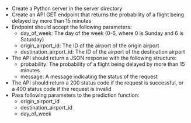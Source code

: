- Create a Python server in the server directory
- Create an API GET endpoint that returns the probability of a flight being delayed by more than 15 minutes
- Endpoint should accept the following parameters:
  - day_of_week: The day of the week (0-6, where 0 is Sunday and 6 is Saturday)
  - origin_airport_id: The ID of the airport of the origin airport
  - destination_airport_id: The ID of the airport of the destination airport
- The API should return a JSON response with the following structure:
  - probability: The probability of a flight being delayed by more than 15 minutes
  - message: A message indicating the status of the request
- The API should return a 200 status code if the request is successful, or a 400 status code if the request is invalid
- Pass following parameters to the prediction function:
  - origin_airport_id
  - destination_airport_id
  - day_of_week